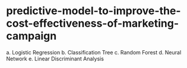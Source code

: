 # predictive-model-to-improve-the-cost-effectiveness-of-marketing-campaign
a. Logistic Regression  b. Classification Tree  c.   Random Forest  d. Neural Network  e. Linear Discriminant Analysis 
